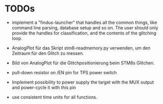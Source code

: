 # TODOs

* implement a "findus-launcher" that handles all the common things, like command line parsing, database setup and so on. The user should only provide the handles for classification, and the contents of the glitching loop.

* AnalogPlot für das Skript stm8-readmemory.py verwenden, um den Zeitraum für den Glitch zu messen.
* Bild von AnalogPlot für die Glitchpositionierung beim STM8s Glitchen.
* pull-down resistor on /EN pin for TPS power switch
* Implement possibility to power supply the target with the MUX output and power-cycle it with this pin
* use consistent time units for all functions.
